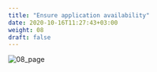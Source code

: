 ```yaml
---
title: "Ensure application availability"
date: 2020-10-16T11:27:43+03:00
weight: 08
draft: false
---
```


![08_page](/images/module2/08_page.png)
